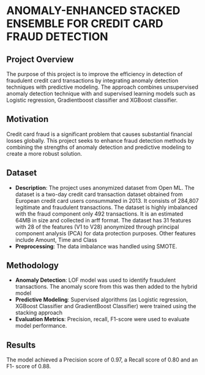 # ANOMALY-ENHANCED STACKED ENSEMBLE FOR CREDIT CARD FRAUD DETECTION

## Project Overview
The purpose of this project is to improve the efficiency in detection of fraudulent credit card transactions by integrating anomaly detection techniques with predictive modeling. The approach combines unsupervised anomaly detection technique with and supervised learning models such as Logistic regression, Gradientboost classifier and XGBoost classifier.

## Motivation
Credit card fraud is a significant problem that causes substantial financial losses globally. This project seeks to enhance fraud detection methods by combining the strengths of anomaly detection and predictive modeling to create a more robust solution.

## Dataset
- **Description**: The project uses anonymized dataset from Open ML. The dataset is a two-day credit card transaction dataset obtained from European credit card users consummated in 2013. It consists of 284,807 legitimate and fraudulent transactions. The dataset is highly imbalanced with the fraud component only 492 transactions. It is an estimated 64MB in size and collected in arff format. The dataset has 31 features with 28 of the features (V1 to V28) anonymized through principal component analysis (PCA) for data protection purposes. Other features include Amount, Time and Class
- **Preprocessing**: The data imbalance was handled using SMOTE.

## Methodology
- **Anomaly Detection**: LOF model was used to identify fraudulent transactions. The anomaly score from this was then added to the hybrid model 
- **Predictive Modeling**: Supervised algorithms (as Logistic regression, XGBoost Classifier and GradientBoost Classifier) were trained using the stacking approach
- **Evaluation Metrics**: Precision, recall, F1-score were used to evaluate model performance.


## Results
The model achieved a Precision score of 0.97, a Recall score of 0.80 and an F1- score of 0.88.



